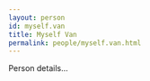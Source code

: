 ```yaml
---
layout: person
id: myself.van
title: Myself Van
permalink: people/myself.van.html
---
```


Person details...